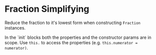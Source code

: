 # Fraction Simplifying

Reduce the fraction to it's lowest form when constructing `Fraction` instances.

<div class="hint">
In the `init` blocks both the properties and the constructor params are in scope. Use <code>this.</code> to access the properties (e.g. <code>this.numerator = numerator)</code>.
</div>
